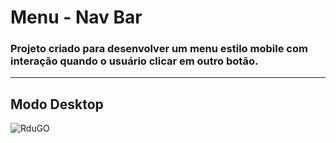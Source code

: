 # Menu - Nav Bar

### Projeto criado para desenvolver um menu estilo mobile com interação quando o usuário clicar em outro botão.

<hr>

## Modo Desktop

![RduGO](https://user-images.githubusercontent.com/115199808/216794395-b280ae66-277c-41d5-a5e5-8215fa85b956.jpg)
